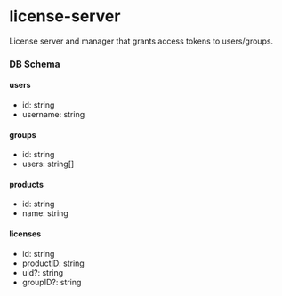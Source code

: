 # license-server

License server and manager that grants access tokens to users/groups.

### DB Schema

#### users

- id: string
- username: string

#### groups

- id: string
- users: string[]

#### products

- id: string
- name: string

#### licenses

- id: string
- productID: string
- uid?: string
- groupID?: string
